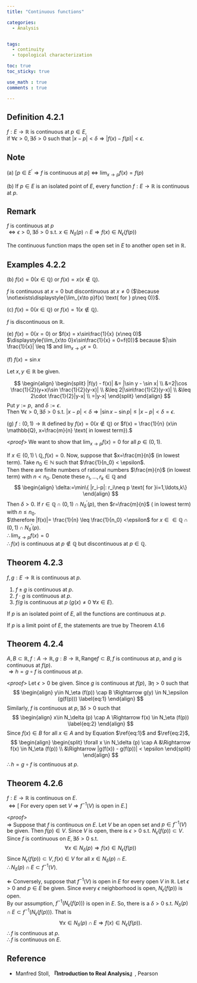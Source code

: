 ```yaml
---
title: "Continuous functions"

categories:
  - Analysis


tags:
  - continuity
  - topological characterization

toc: true
toc_sticky: true

use_math : true
comments : true

---
```

## Definition 4.2.1
$f:E\to \mathbb{R}$ is continuous at $p\in E$, <br /> if $\forall \epsilon >0, \exists \delta >0$ such that $|x-p|<\delta \Rightarrow |f(x)-f(p)|<\epsilon$.

## Note
(a) $[p\in E^\prime \Rightarrow f \text{ is continuous at }p] \iff \displaystyle{\lim_{x\to p}f(x)=f(p)}$ 

(b) If $p\in E$ is an isolated point of $E$, every function $f:E\to \mathbb{R}$ is continuous at $p$.

## Remark
$f$ is continuous at $p$ <br />$\iff \epsilon >0, \exists \delta >0 \text{ s.t. }x\in N_\delta (p) \cap E \Rightarrow f(x) \in N_\epsilon (f(p))$

The continuous function maps the open set in $E$ to another open set in $\mathbb{R}.$

## Examples 4.2.2
(b) $f(x) = 0 (x\in \mathbb{Q})$ or $f(x) = x (x\not\in \mathbb{Q})$.

$f$ is continuous at $x=0$ but discontinuous at $x\neq 0$ ($\because \not\exists\displaystyle{\lim_{x\to p}f(x) \text{ for } p\neq 0)}$.

(c) $f(x) = 0 (x\in \mathbb{Q})$ or $f(x) = 1 (x\not\in \mathbb{Q}).$

$f$ is discontinuous on $\mathbb{R}$.

(e) $f(x) = 0 (x=0)$ or $f(x) = x\sin\frac{1}{x} (x\neq 0)$
<br />
$\displaystyle{\lim_{x\to 0}x\sin\frac{1}{x} = 0=f(0)}$ because $|\sin \frac{1}{x}| \leq 1$ and $\displaystyle{\lim_{x\to 0}x =0}$.

(f) $f(x) = \sin x$

Let $x,y \in \mathbb{R}$ be given.

$$
\begin{align}
\begin{split}
|f(y) - f(x)| &= |\sin y - \sin x| \\
&=2|\cos \frac{1}{2}(y+x)\sin \frac{1}{2}(y-x)| \\
&\leq 2|\sin\frac{1}{2}(y-x)| \\
&\leq 2\cdot \frac{1}{2}|y-x| \\
=|y-x|
\end{split}
\end{align}
$$
Put $y:=p, \text{ and }\delta :=\epsilon$.  <br />Then $\forall \epsilon >0, \exists \delta >0$ s.t. $|x-p|<\delta \Rightarrow |\sin x -\sin p| \leq |x-p| <\delta =\epsilon$.

(g) $f:(0,1)\to\mathbb{R}$ defined by $f(x) =0 (x\not\in \mathbb{Q})$ or $f(x) = \frac{1}{n} (x\in \mathbb{Q}, x=\frac{m}{n} \text{ in lowest term}).$ 

<*proof*>
We want to show that $\displaystyle{\lim_{x\to p}f(x)=0}$ for all $p\in (0,1)$.

If $x\in (0,1)\setminus \mathbb{Q}, f(x)=0$. Now, suppose that $x=\frac{m}{n}$ (in lowest term). Take $n_0 \in \mathbb{N}$ such that $\frac{1}{n_0} < \epsilon$. <br /> Then there are finite numbers of rational numbers $\frac{m}{n}$ (in lowest term) with $n<n_0$. Denote these $r_1,\ldots, r_k\in \mathbb{Q}$ and 
$$
\begin{align}
\delta:=\min\{ |r_i-p|: r_i\neq p \text{ for }i=1,\ldots,k\}
\end{align}
$$
Then $\delta >0$. If $r\in \mathbb{Q}\cap(0,1)\cap N^\prime_\delta (p)$, then $r=\frac{m}{n}$ ( in lowest term) with $n\leq n_0$. <br /> $\therefore |f(x)|= \frac{1}{n} \leq \frac{1}{n_0} <\epsilon$ for $x\in \in \mathbb{Q}\cap(0,1)\cap N^\prime_\delta (p)$. <br /> $\therefore \displaystyle{\lim_{x\to p}f(x)=0}$ <br /> $\therefore f(x)$ is continuous at $p\not\in \mathbb{Q}$ but discontinuous at $p\in \mathbb{Q}$.
$$\tag*{$\square$}$$

## Theorem 4.2.3
$f,g: E\to\mathbb{R}$ is continuous at $p$.

1. $f\pm g$ is continuous at $p$.
2. $f\cdot g$ is continuous at $p$.
3. $f/g$ is continuous at $p$ $(g(x)\neq 0 \: \forall x \in E)$.

If $p$ is an isolated point of $E$, all the functions are continuous at $p$.

If $p$ is a limit point of $E$, the statements are true by Theorem 4.1.6
$$\tag*{$\square$}$$


## Theorem 4.2.4
$A,B\subset \mathbb{R}, f:A\to\mathbb{R}, g:B\to\mathbb{R}, \text{Range} f\subset B, f$ is continuous at $p$, and $g$ is continuous at $f(p)$. <br /> $\Rightarrow h=g\circ f$ is continuous at $p$.

<*proof*>
Let $\epsilon >0$ be given. Since $g$ is continuous at $f(p)$, $\exists \eta >0$ such that 
$$
\begin{align}
y\in N_\eta (f(p)) \cap B \Rightarrow g(y) \in N_\epsilon (g(f(p)))
\label{eq:1}
\end{align}
$$
Similarly, $f$ is continuous at $p, \exists \delta >0$ such that 
$$
\begin{align}
x\in N_\delta (p) \cap A \Rightarrow f(x) \in N_\eta (f(p))
\label{eq:2}
\end{align}
$$
Since $f(x)\in B$ for all $x\in A$ and by Equation $\ref{eq:1}$ and $\ref{eq:2}$,
$$
\begin{align}
\begin{split}
\forall x \in N_\delta (p) \cap A &\Rightarrow f(x) \in N_\eta (f(p)) \\
&\Rightarrow |g(f(x)) - g(f(p))| < \epsilon
\end{split}
\end{align}
$$
$\therefore h=g\circ f$ is continuous at $p$.
$$\tag*{$\square$}$$

## Theorem 4.2.6
$f:E\to\mathbb{R}$ is continuous on $E$. <br /> $\iff [\text{ For every open set }V  \Rightarrow f^{-1}(V) \text{ is open in } E.]$

<*proof*> <br />
$\Rightarrow$ Suppose that $f$ is continuous on $E$. Let $V$ be an open set and $p\in f^{-1}(V)$ be given. Then $f(p) \in V$. Since $V$ is open, there is $\epsilon >0$ s.t.  $N_{\epsilon} (f(p)) \subset V.$ Since $f$ is continuous on $E, \exists \delta >0$ s.t. 
$$
\forall x \in N_\delta (p) \Rightarrow f(x) \in N_\epsilon (f(p))
$$
Since $N_\epsilon (f(p)) \subset V, f(x)\in V$ for all $x\in N_\delta (p)\cap E$. <br /> $\therefore N_\delta (p) \cap E \subset f^{-1}(V)$.

$\Leftarrow$ Conversely, suppose that $f^{-1}(V)$ is open in $E$ for every open $V$ in $\mathbb{R}$. Let $\epsilon>0$ and $p\in E$ be given. Since every $\epsilon$ neighborhood is open,  $N_\epsilon (f(p))$ is open. <br /> By our assumption, $f^{-1}(N_\epsilon (f(p)))$ is open in $E$. So, there is a $\delta >0$ s.t. $N_\delta (p) \cap E \subset f^{-1}(N_\epsilon (f(p)))$. That is 
$$
\forall x\in N_\delta (p) \cap E \Rightarrow f(x) \in N_\epsilon (f(p)).
$$
$\therefore f$ is continuous at $p$. <br /> $\therefore f$ is continuous on $E$.
$$\tag*{$\square$}$$

## Reference
- Manfred Stoll,  **『**Introduction to Real Analysis**』**, Pearson
